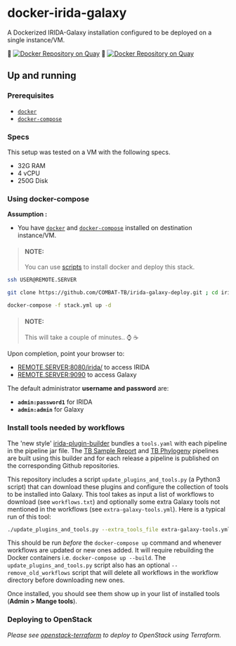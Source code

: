 # docker-irida-galaxy

 A Dockerized IRIDA-Galaxy installation configured to be deployed on a single instance/VM.

:whale: [![Docker Repository on Quay](https://quay.io/repository/combat-tb/irida/status "Docker Repository on Quay")](https://quay.io/repository/combat-tb/irida) :whale: [![Docker Repository on Quay](https://quay.io/repository/combat-tb/irida/status "Docker Repository on Quay")](https://quay.io/repository/combat-tb/irida)

## Up and running

### Prerequisites

- [`docker`](https://docs.docker.com/install/)
- [`docker-compose`](https://docs.docker.com/compose/)

### Specs

This setup was tested on a VM with the following specs.

- 32G RAM
- 4 vCPU
- 250G Disk

### Using docker-compose

**Assumption :**

- You have [`docker`](https://docs.docker.com/install/) and [`docker-compose`](https://docs.docker.com/compose/) installed on destination instance/VM.

>#### NOTE:
>You can use [scripts](scripts/) to install docker and deploy this stack.

```sh
ssh USER@REMOTE.SERVER
```

```sh
git clone https://github.com/COMBAT-TB/irida-galaxy-deploy.git ; cd irida-galaxy-deploy
```

```sh
docker-compose -f stack.yml up -d
```

>#### NOTE:
>This will take a couple of minutes.. :watch: :coffee:

Upon completion, point your browser to:

- [REMOTE.SERVER:8080/irida/](http://REMOTE.SERVER:8080/irida/) to access IRIDA
- [REMOTE.SERVER:9090](http://REMOTE.SERVER:9090/) to access Galaxy

The default administrator **username and password** are:

- **`admin:password1`** for IRIDA
- **`admin:admin`** for Galaxy

### Install tools needed by workflows

The 'new style' [irida-plugin-builder](https://github.com/COMBAT-TB/irida-plugin-builder) bundles a `tools.yaml` with each pipeline in the pipeline jar file. The [TB Sample Report](https://github.com/COMBAT-TB/irida-plugin-tb-sample-report) and [TB Phylogeny](https://github.com/COMBAT-TB/irida-plugin-tb-phylogeny) pipelines are built using this builder and for each release a pipeline is
published on the corresponding Github repositories.

This repository includes a script `update_plugins_and_tools.py` (a Python3 script) that can download these plugins and configure the collection of tools to be installed into Galaxy. This tool takes as input a list of workflows to download (see `workflows.txt`) and optionally some extra Galaxy tools not mentioned in the workflows (see `extra-galaxy-tools.yml`). Here is a typical run of this tool:

```bash
./update_plugins_and_tools.py --extra_tools_file extra-galaxy-tools.yml workflows.txt
```

This should be run *before* the `docker-compose up` command and whenever workflows are updated or new ones added. It will require rebuilding the Docker containers i.e. `docker-compose up --build`. The `update_plugins_and_tools.py` script also has an optional
`--remove_old_workflows` script that will delete all workflows in the workflow directory before downloading new ones.

Once installed, you should see them show up in your list of installed tools (**Admin > Mange tools**).

### Deploying to OpenStack

*Please see [openstack-terraform](openstack-terraform/) to deploy to OpenStack using Terraform.*

[irida-importer-irida-toolshed]: http://irida.corefacility.ca/galaxy-shed/view/irida/irida_galaxy_importer/d82238b091f2
[suite_snvphyl_1_0_1]: https://irida.corefacility.ca/galaxy-shed/view/nml/suite_snvphyl_1_0_1/4841b7148c44
[irida-toolshed]: https://irida.corefacility.ca/galaxy-shed
[tool-connection-configuration]: https://github.com/phac-nml/irida-galaxy-importer#22-tool-connection-configuration
